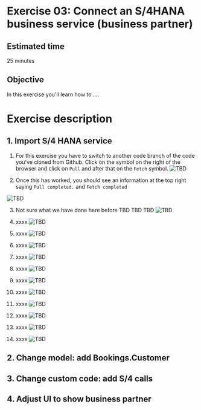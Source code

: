 # Exercise 03: Connect an S/4HANA business service (business partner)

## Estimated time

25 minutes

## Objective

In this exercise you'll learn how to ....

# Exercise description

## 1. Import S/4 HANA service


1. For this exercise you have to switch to another code branch of the code you've cloned from Github. Click on the symbol on the right of the browser and click on `Pull` and after that on the `Fetch` symbol.
![TBD](pic301.png)

2. Once this has worked, you should see an information at the top right saying `Pull completed.` and `Fetch completed`

![TBD](pic302.png)

3. Not sure what we have done here before TBD TBD TBD
![TBD](pic303.png)

4. xxxx
![TBD](pic304.png)

5. xxxx
![TBD](pic305.png)

6. xxxx
![TBD](pic306.png)

7. xxxx
![TBD](pic306.png)

8. xxxx
![TBD](pic307.png)

9. xxxx
![TBD](pic308.png)

10. xxxx
![TBD](pic309.png)

11. xxxx
![TBD](pic310.png)

12. xxxx
![TBD](pic311.png)

13. xxxx
![TBD](pic312.png)

14. xxxx
![TBD](pic313.png)


## 2. Change model: add Bookings.Customer

## 3. Change custom code: add S/4 calls

## 4. Adjust UI to show business partner